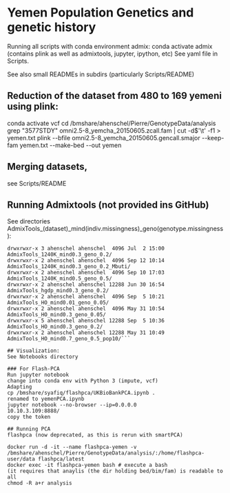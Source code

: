 # Yemen Population Genetics and genetic history

Running all scripts with conda environment admix:
conda activate admix (contains plink as well as admixtools, jupyter, ipython, etc)
See yaml file in Scripts.

See also small READMEs in subdirs (particularly Scripts/README)

## Reduction of the dataset from 480 to 169 yemeni using plink:
conda activate vcf
cd /bmshare/ahenschel/Pierre/GenotypeData/analysis
grep "3577STDY" omni2.5-8_yemcha_20150605.zcall.fam | cut -d$'\t' -f1 > yemen.txt
plink --bfile omni2.5-8_yemcha_20150605.gencall.smajor --keep-fam yemen.txt  --make-bed --out yemen

## Merging datasets,
see Scripts/README

## Running Admixtools (not provided ins GitHub)

See directories AdmixTools_(dataset)_mind(indiv.missingness)_geno(genotype.missingness):
```drwxrwxr-x 2 ahenschel ahenschel  4096 Sep 12 10:34 AdmixTools_1240K_mind0.01_geno_0.05/
drwxrwxr-x 3 ahenschel ahenschel  4096 Jul  2 15:00 AdmixTools_1240K_mind0.3_geno_0.2/
drwxrwxr-x 2 ahenschel ahenschel  4096 Sep 12 10:14 AdmixTools_1240K_mind0.3_geno_0.2_Mbuti/
drwxrwxr-x 2 ahenschel ahenschel  4096 Sep 10 17:03 AdmixTools_1240K_mind0.5_geno_0.5/
drwxrwxr-x 2 ahenschel ahenschel 12288 Jun 30 16:54 AdmixTools_hgdp_mind0.3_geno_0.2/
drwxrwxr-x 2 ahenschel ahenschel  4096 Sep  5 10:21 AdmixTools_HO_mind0.01_geno_0.05/
drwxrwxr-x 2 ahenschel ahenschel  4096 May 31 10:54 AdmixTools_HO_mind0.3_geno_0.05/
drwxrwxr-x 5 ahenschel ahenschel 12288 Sep  5 10:36 AdmixTools_HO_mind0.3_geno_0.2/
drwxrwxr-x 2 ahenschel ahenschel 12288 May 31 10:49 AdmixTools_HO_mind0.7_geno_0.5_pop10/```

## Visualization:
See Notebooks directory

### For Flash-PCA
Run jupyter notebook
change into conda env with Python 3 (impute, vcf)
Adapting 
cp /bmshare/syafiq/flashpca/UKBioBankPCA.ipynb .
renamed to yemenPCA.ipynb
jupyter notebook --no-browser --ip=0.0.0.0
10.10.3.109:8888/
copy the token

## Running PCA
flashpca (now deprecated, as this is rerun with smartPCA)

docker run -d -it --name flashpca-yemen -v /bmshare/ahenschel/Pierre/GenotypeData/analysis/:/home/flashpca-user/data flashpca/latest
docker exec -it flashpca-yemen bash # execute a bash
(it requires that anaylis (the dir holding bed/bim/fam) is readable to all
chmod -R a+r analysis

